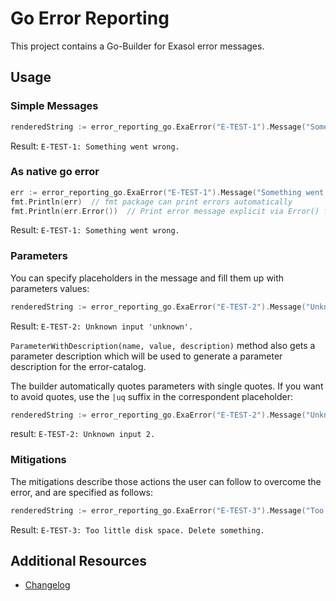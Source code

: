# Go Error Reporting

This project contains a Go-Builder for Exasol error messages.

## Usage

### Simple Messages

```go
renderedString := error_reporting_go.ExaError("E-TEST-1").Message("Something went wrong.").String()
```

Result: `E-TEST-1: Something went wrong.`

### As native go error

```go
err := error_reporting_go.ExaError("E-TEST-1").Message("Something went wrong.")
fmt.Println(err)  // fmt package can print errors automatically 
fmt.Println(err.Error())  // Print error message explicit via Error() function
```

Result: `E-TEST-1: Something went wrong.`

### Parameters

You can specify placeholders in the message and fill them up with parameters values:

```go
renderedString := error_reporting_go.ExaError("E-TEST-2").Message("Unknown input {{input}}.").Parameter("input", "unknown").String()
```

Result: `E-TEST-2: Unknown input 'unknown'.`

`ParameterWithDescription(name, value, description)` method also gets a parameter description which will be used to generate a parameter description for the error-catalog.

The builder automatically quotes parameters with single quotes.
If you want to avoid quotes, use the `|uq` suffix in the correspondent placeholder:

```go
renderedString := error_reporting_go.ExaError("E-TEST-2").Message("Unknown input {{input|uq}}.").Parameter("input", 2).String()
```
result: `E-TEST-2: Unknown input 2.`

### Mitigations  

The mitigations describe those actions the user can follow to overcome the error, and are specified as follows:

```go
renderedString := error_reporting_go.ExaError("E-TEST-3").Message("Too little disk space.").Mitigation("Delete something.").String()
```

Result: `E-TEST-3: Too little disk space. Delete something.`

## Additional Resources

* [Changelog](doc/changes/changelog.md)